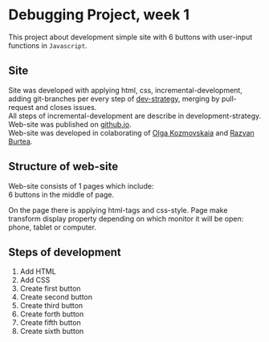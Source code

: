 # Debugging Project, week 1  

This project about development simple site with 6 buttons with user-input functions in `Javascript`.  

## Site
Site was developed with applying html, css, incremental-development, adding git-branches per every step of [dev-strategy](./development-strategy.md), merging by pull-request and closes issues.  
All steps of incremental-development are describe in development-strategy. Web-site was published on [github.io](https://okozmovskaya.github.io/debugging-project-week-1/).  
Web-site was developed in colaborating of [Olga Kozmovskaia](https://github.com/okozmovskaya) and [Razvan Burtea](https://github.com/razvanbrb).

## Structure of web-site
Web-site consists of 1 pages which include:  
6 buttons in the middle of page.

On the page there is applying html-tags and css-style. Page make transform display property depending on which monitor it will be open: phone, tablet or computer.

## Steps of development
1. Add HTML
2. Add CSS
3. Create first button
4. Create second button
5. Create third button
6. Create forth button
7. Create fifth button
8. Create sixth button